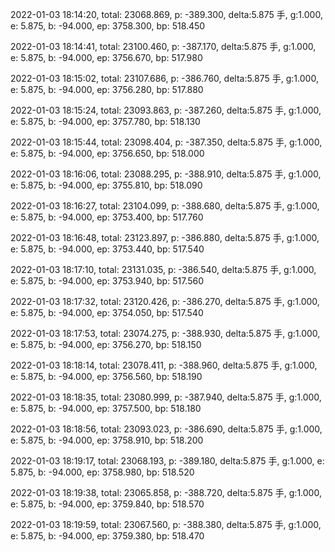 2022-01-03 18:14:20, total: 23068.869, p: -389.300, delta:5.875 手, g:1.000, e: 5.875, b: -94.000, ep: 3758.300, bp: 518.450

2022-01-03 18:14:41, total: 23100.460, p: -387.170, delta:5.875 手, g:1.000, e: 5.875, b: -94.000, ep: 3756.670, bp: 517.980

2022-01-03 18:15:02, total: 23107.686, p: -386.760, delta:5.875 手, g:1.000, e: 5.875, b: -94.000, ep: 3756.280, bp: 517.880

2022-01-03 18:15:24, total: 23093.863, p: -387.260, delta:5.875 手, g:1.000, e: 5.875, b: -94.000, ep: 3757.780, bp: 518.130

2022-01-03 18:15:44, total: 23098.404, p: -387.350, delta:5.875 手, g:1.000, e: 5.875, b: -94.000, ep: 3756.650, bp: 518.000

2022-01-03 18:16:06, total: 23088.295, p: -388.910, delta:5.875 手, g:1.000, e: 5.875, b: -94.000, ep: 3755.810, bp: 518.090

2022-01-03 18:16:27, total: 23104.099, p: -388.680, delta:5.875 手, g:1.000, e: 5.875, b: -94.000, ep: 3753.400, bp: 517.760

2022-01-03 18:16:48, total: 23123.897, p: -386.880, delta:5.875 手, g:1.000, e: 5.875, b: -94.000, ep: 3753.440, bp: 517.540

2022-01-03 18:17:10, total: 23131.035, p: -386.540, delta:5.875 手, g:1.000, e: 5.875, b: -94.000, ep: 3753.940, bp: 517.560

2022-01-03 18:17:32, total: 23120.426, p: -386.270, delta:5.875 手, g:1.000, e: 5.875, b: -94.000, ep: 3754.050, bp: 517.540

2022-01-03 18:17:53, total: 23074.275, p: -388.930, delta:5.875 手, g:1.000, e: 5.875, b: -94.000, ep: 3756.270, bp: 518.150

2022-01-03 18:18:14, total: 23078.411, p: -388.960, delta:5.875 手, g:1.000, e: 5.875, b: -94.000, ep: 3756.560, bp: 518.190

2022-01-03 18:18:35, total: 23080.999, p: -387.940, delta:5.875 手, g:1.000, e: 5.875, b: -94.000, ep: 3757.500, bp: 518.180

2022-01-03 18:18:56, total: 23093.023, p: -386.690, delta:5.875 手, g:1.000, e: 5.875, b: -94.000, ep: 3758.910, bp: 518.200

2022-01-03 18:19:17, total: 23068.193, p: -389.180, delta:5.875 手, g:1.000, e: 5.875, b: -94.000, ep: 3758.980, bp: 518.520

2022-01-03 18:19:38, total: 23065.858, p: -388.720, delta:5.875 手, g:1.000, e: 5.875, b: -94.000, ep: 3759.840, bp: 518.570

2022-01-03 18:19:59, total: 23067.560, p: -388.380, delta:5.875 手, g:1.000, e: 5.875, b: -94.000, ep: 3759.380, bp: 518.470